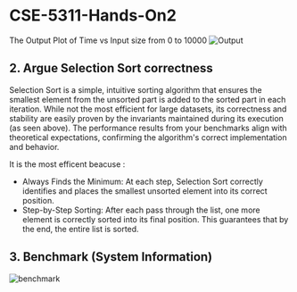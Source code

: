 # CSE-5311-Hands-On2

The Output Plot of Time vs Input size from 0 to 10000
![Output](https://github.com/user-attachments/assets/847c9929-c552-4f94-a5d3-6f80b8628397)

## 2. Argue Selection Sort correctness
Selection Sort is a simple, intuitive sorting algorithm that ensures the smallest element from the unsorted part is added to the sorted part in each iteration. While not the most efficient for large datasets, its correctness and stability are easily proven by the invariants maintained during its execution (as seen above). The performance results from your benchmarks align with theoretical expectations, confirming the algorithm's correct implementation and behavior.


It is the most efficent beacuse :
* Always Finds the Minimum: At each step, Selection Sort correctly identifies and places the smallest unsorted element into its correct position.
* Step-by-Step Sorting: After each pass through the list, one more element is correctly sorted into its final position. This guarantees that by the end, the entire list is sorted.
## 3. Benchmark (System Information)
![benchmark](https://github.com/user-attachments/assets/97e26d25-ae85-45ff-8895-9e459729cdf5)
